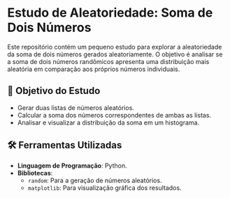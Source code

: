 # Estudo de Aleatoriedade: Soma de Dois Números  

Este repositório contém um pequeno estudo para explorar a aleatoriedade da soma de dois números gerados aleatoriamente. O objetivo é analisar se a soma de dois números randômicos apresenta uma distribuição mais aleatória em comparação aos próprios números individuais.  

## 🧪 Objetivo do Estudo  
- Gerar duas listas de números aleatórios.  
- Calcular a soma dos números correspondentes de ambas as listas.  
- Analisar e visualizar a distribuição da soma em um histograma.  

## 🛠️ Ferramentas Utilizadas  
- **Linguagem de Programação**: Python.  
- **Bibliotecas**:  
  - `random`: Para a geração de números aleatórios.  
  - `matplotlib`: Para visualização gráfica dos resultados.  



